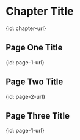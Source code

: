 # Chapter Title
{id: chapter-url}

## Page One Title
{id: page-1-url}

## Page Two Title
{id: page-2-url}

## Page Three Title
{id: page-1-url}

